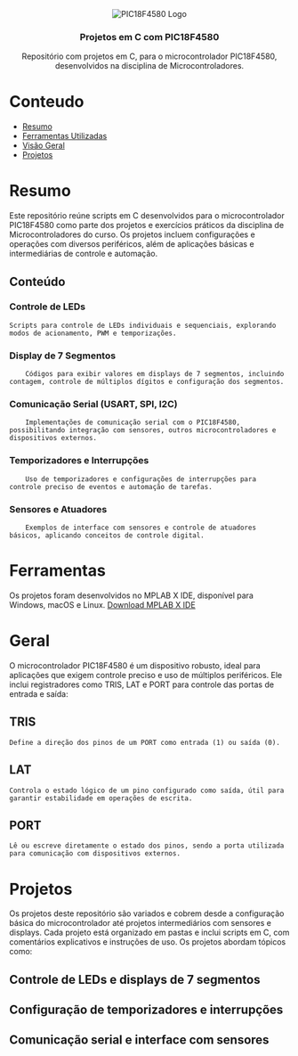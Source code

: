 <div align="center" style="text-align: center">
<img src="https://kswichit.net/887Projectboard/images/IMG_0683.jpg" alt="PIC18F4580 Logo"/>
<h3>Projetos em C com PIC18F4580</h3>
<p>
  Repositório com projetos em C, para o microcontrolador PIC18F4580, desenvolvidos na disciplina de Microcontroladores.
</p>
</div>

# Conteudo

- [Resumo](#Resumo)
- [Ferramentas Utilizadas](#Ferramentas)
- [Visão Geral](#Geral)
- [Projetos](#Projetos)

# Resumo

Este repositório reúne scripts em C desenvolvidos para o microcontrolador PIC18F4580 como parte dos projetos e exercícios práticos da disciplina de Microcontroladores do curso. 
Os projetos incluem configurações e operações com diversos periféricos, além de aplicações básicas e intermediárias de controle e automação.

## Conteúdo

  ### Controle de LEDs
    Scripts para controle de LEDs individuais e sequenciais, explorando modos de acionamento, PWM e temporizações.

  ### Display de 7 Segmentos
        Códigos para exibir valores em displays de 7 segmentos, incluindo contagem, controle de múltiplos dígitos e configuração dos segmentos.

   ### Comunicação Serial (USART, SPI, I2C)
        Implementações de comunicação serial com o PIC18F4580, possibilitando integração com sensores, outros microcontroladores e dispositivos externos.

  ### Temporizadores e Interrupções
        Uso de temporizadores e configurações de interrupções para controle preciso de eventos e automação de tarefas.
        
  ### Sensores e Atuadores
        Exemplos de interface com sensores e controle de atuadores básicos, aplicando conceitos de controle digital.

# Ferramentas

Os projetos foram desenvolvidos no MPLAB X IDE, disponível para Windows, macOS e Linux. [Download MPLAB X IDE](https://www.microchip.com/en-us/tools-resources/develop/mplab-x-ide)



# Geral

O microcontrolador PIC18F4580 é um dispositivo robusto, ideal para aplicações que exigem controle preciso e uso de múltiplos periféricos. Ele inclui registradores como TRIS, LAT e PORT para controle das portas de entrada e saída:

  ## TRIS 
    Define a direção dos pinos de um PORT como entrada (1) ou saída (0).
    
  ## LAT
    Controla o estado lógico de um pino configurado como saída, útil para garantir estabilidade em operações de escrita.
    
  ## PORT
    Lê ou escreve diretamente o estado dos pinos, sendo a porta utilizada para comunicação com dispositivos externos.


# Projetos

Os projetos deste repositório são variados e cobrem desde a configuração básica do microcontrolador até projetos intermediários com sensores e displays. 
Cada projeto está organizado em pastas e inclui scripts em C, com comentários explicativos e instruções de uso. Os projetos abordam tópicos como:

   ## Controle de LEDs e displays de 7 segmentos
   ## Configuração de temporizadores e interrupções
   ## Comunicação serial e interface com sensores
